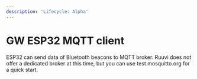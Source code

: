 ```yaml
---
description: 'Lifecycle: Alpha'
---
```


# GW ESP32 MQTT client

ESP32 can send data of Bluetooth beacons to MQTT broker. Ruuvi does not offer a dedicated broker at this time, but you can use test.mosquitto.org for a quick start.

